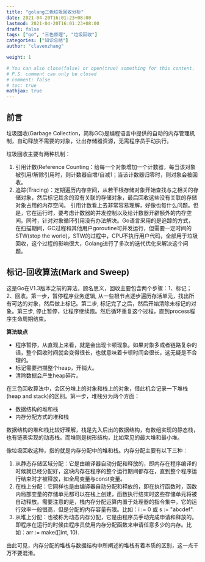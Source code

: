 ```yaml
---
title: "golang三色垃圾回收分析"
date: 2021-04-20T16:01:23+08:00
lastmod: 2021-04-20T16:01:23+08:00
draft: false
tags: ["go", "三色原理", "垃圾回收"]
categories: ["知识总结"]
author: "clavenzhang"

weight: 1

# You can also close(false) or open(true) something for this content.
# P.S. comment can only be closed
# comment: false
# toc: true
mathjax: true
---
```


## 前言

垃圾回收(Garbage Collection，简称GC)是编程语言中提供的自动的内存管理机制，自动释放不需要的对象，让出存储器资源，无需程序员手动执行。

垃圾回收主要有两种机制：
1. 引用计数(Reference Counting：给每一个对象增加一个计数器，每当该对象被引用/解除引用时，则计数器自增/自减1；当该计数器归零时，则对象会被回收。
2. 追踪(Tracing)：定期遍历内存空间，从若干根存储对象开始查找与之相关的存储对象，然后标记其余的没有关联的存储对象，最后回收这些没有关联的存储对象占用的内存空间。
引用计数看上去非常容易理解，好像也每什么问题。但是，它在运行时，要考虑计数器的并发控制以及给计数器开辟额外的内存空间。同时，针对对象循环引用没有办法解决。Go语言采用的是追踪的方式，在扫描期间，GC过程和其他用户goroutine可并发运行，但需要一定时间的STW(stop the world)，STW的过程中，CPU不执行用户代码，全部用于垃圾回收，这个过程的影响很大，Golang进行了多次的迭代优化来解决这个问题。

## 标记-回收算法(Mark and Sweep)

这是Go在V1.3版本之前的算法，顾名思义，回收主要包含两个步骤：1、标记；2、回收。第一步，暂停程序业务逻辑, 从一些根节点逐步遍历存活单元，找出所有可达的对象，然后做上标记。第二步, 标记完了之后，然后开始清除未标记的对象。第三步, 停止暂停，让程序继续跑。然后循环重复这个过程，直到process程序生命周期结束。

**算法缺点**

* 程序暂停，从直观上来看，就是会出现卡顿现象。如果对象多或者链路复杂的话，整个回收时间就会变得很长，也就意味着卡顿时间会很长，这无疑是不合理的。
* 标记需要扫描整个heap，开销大。
* 清除数据会产生heap碎片。


在三色回收算法中，会区分堆上的对象和栈上的对象，借此机会记录一下堆栈(heap and stack)的区别。第一步，堆栈分为两个方面：
* 数据结构的堆和栈
* 内存分配方式的堆和栈

数据结构的堆和栈比较好理解，栈是先入后出的数据结构，有数组实现的静态栈，也有链表实现的动态栈。而堆则是树形结构，比如常见的最大堆和最小堆。

像垃圾回收这种，指的就是内存分配中的堆和栈。内存分配主要有以下三种：
1. 从静态存储区域分配：它是由编译器自动分配和释放的，即内存在程序编译的时候就已经分配好，这块内存在程序的整个运行期间都存在，直到整个程序运行结束时才被释放，如全局变量与const变量。
2. 在栈上分配：它同样也是由编译器自动分配和释放的，即在执行函数时，函数内局部变量的存储单元都可以在栈上创建，函数执行结束时这些存储单元将被自动释放。需要注意的是，栈内存分配运算内置于处理器的指令集中，它的运行效率一般很高，但是分配的内存容量有限。比如：i := 0 或 s := "abcdef".
3. 从堆上分配：也被称为动态内存分配，它是由程序员手动完成申请和释放的。即程序在运行的时候由程序员使用内存分配函数来申请任意多少的内存。比如：arr := make([]int, 10).

由此可见，内存分配的堆栈与数据结构中所阐述的堆栈有着本质的区别，这一点千万不要混淆。


